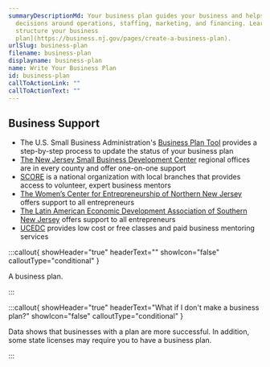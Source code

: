 ```yaml
---
summaryDescriptionMd: Your business plan guides your business and helps you make
  decisions around operations, staffing, marketing, and financing. Learn [how to
  structure your business
  plan](https://business.nj.gov/pages/create-a-business-plan).
urlSlug: business-plan
filename: business-plan
displayname: business-plan
name: Write Your Business Plan
id: business-plan
callToActionLink: ""
callToActionText: ""
---
```

## Business Support

* The U.S. Small Business Administration's [Business Plan Tool](https://www.sba.gov/business-guide/plan-your-business/write-your-business-plan) provides a step-by-step process to update the status of your business plan
* [The New Jersey Small Business Development Center](https://njsbdc.com/) regional offices are in every county and offer one-on-one support
* [SCORE](https://www.score.org/) is a national organization with local branches that provides access to volunteer, expert business mentors
* [The Women’s Center for Entrepreneurship of Northern New Jersey](https://www.wcecnj.org/) offers support to all entrepreneurs
* [The Latin American Economic Development Association of Southern New Jersey](http://www.laeda.com/) offers support to all entrepreneurs
* [UCEDC](https://ucedc.com/) provides low cost or free classes and paid business mentoring services

:::callout{ showHeader="true" headerText="" showIcon="false" calloutType="conditional" }

A business plan.

:::

:::callout{ showHeader="true" headerText="What if I don't make a business plan?" showIcon="false" calloutType="conditional" }

Data shows that businesses with a plan are more successful. In addition, some state licenses may require you to have a business plan.

:::